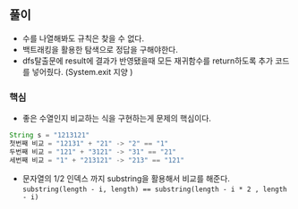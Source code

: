 ## 풀이
- 수를 나열해봐도 규칙은 찾을 수 없다.
- 백트래킹을 활용한 탐색으로 정답을 구해야한다.
- dfs탈출문에 result에 결과가 반영됐을때 모든 재귀함수를 return하도록 추가 코드를 넣어줬다. (System.exit 지양
)

### 핵심
- 좋은 수열인지 비교하는 식을 구현하는게 문제의 핵심이다.

```java
String s = "1213121"
첫번째 비교 = "12131" + "21" -> "2" == "1"
두번째 비교 = "121" + "3121" -> "31" == "21"
세번째 비교 = "1" + "213121" -> "213" == "121"
```

- 문자열의 1/2 인덱스 까지 substring을 활용해서 비교를 해준다.
`substring(length - i, length) == substring(length - i * 2 , length - i)`